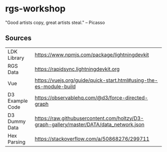 # rgs-workshop

"Good artists copy, great artists steal." – Picasso

## Sources

|                 |                                                                                         |
|-----------------|-----------------------------------------------------------------------------------------|
| LDK Library     | https://www.npmjs.com/package/lightningdevkit                                           |
| RGS Data        | https://rapidsync.lightningdevkit.org                                                   |
| Vue             | https://vuejs.org/guide/quick-start.html#using-the-es-module-build                      |
| D3 Example Code | https://observablehq.com/@d3/force-directed-graph                                       |
| D3 Dummy Data   | https://raw.githubusercontent.com/holtzy/D3-graph-gallery/master/DATA/data_network.json |
| Hex Parsing     | https://stackoverflow.com/a/50868276/299711                                             |
